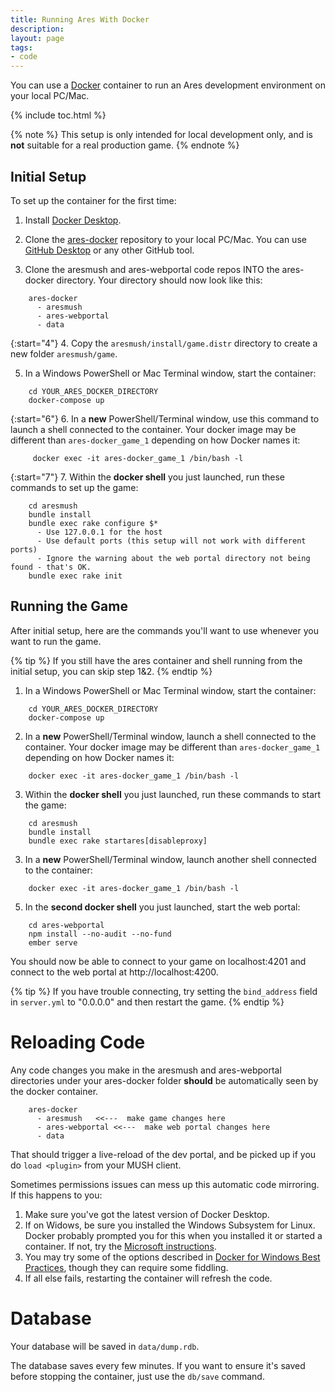 ```yaml
---
title: Running Ares With Docker
description: 
layout: page
tags:
- code
---
```


You can use a [Docker](https://www.docker.com) container to run an Ares development environment on your local PC/Mac.

{% include toc.html %}


{% note %}
This setup is only intended for local development only, and is **not** suitable for a real production game.
{% endnote %}

## Initial Setup

To set up the container for the first time:

1. Install [Docker Desktop](https://www.docker.com/products/docker-desktop).

2. Clone the [ares-docker](https://github.com/aresmush/ares-docker) repository to your local PC/Mac. You can use [GitHub Desktop](https://desktop.github.com/) or any other GitHub tool.

3. Clone the aresmush and ares-webportal code repos INTO the ares-docker directory. Your directory should now look like this:
  
```
    ares-docker
      - aresmush
      - ares-webportal
      - data
```

{:start="4"}
4. Copy the `aresmush/install/game.distr` directory to create a new folder `aresmush/game`.

5. In a Windows PowerShell or Mac Terminal window, start the container:

```   
    cd YOUR_ARES_DOCKER_DIRECTORY
    docker-compose up
```

{:start="6"}
6. In a **new** PowerShell/Terminal window, use this command to launch a shell connected to the container. Your docker image may be different than `ares-docker_game_1` depending on how Docker names it:
 
```
     docker exec -it ares-docker_game_1 /bin/bash -l
```

{:start="7"}
7. Within the **docker shell** you just launched, run these commands to set up the game:
 
```
    cd aresmush
    bundle install
    bundle exec rake configure $*
      - Use 127.0.0.1 for the host
      - Use default ports (this setup will not work with different ports)
      - Ignore the warning about the web portal directory not being found - that's OK.
    bundle exec rake init
```

## Running the Game

After initial setup, here are the commands you'll want to use whenever you want to run the game.

{% tip %}
If you still have the ares container and shell running from the initial setup, you can skip step 1&2.
{% endtip %}

1. In a Windows PowerShell or Mac Terminal window, start the container:
 
```
    cd YOUR_ARES_DOCKER_DIRECTORY
    docker-compose up
```

2. In a **new** PowerShell/Terminal window, launch a shell connected to the container. Your docker image may be different than `ares-docker_game_1` depending on how Docker names it:

```
    docker exec -it ares-docker_game_1 /bin/bash -l
```

3.  Within the **docker shell** you just launched, run these commands to start the game:
 
```
    cd aresmush
    bundle install
    bundle exec rake startares[disableproxy]
```

3. In a **new** PowerShell/Terminal window, launch another shell connected to the container:
 
```
    docker exec -it ares-docker_game_1 /bin/bash -l
```

5. In the **second docker shell** you just launched, start the web portal:

```
    cd ares-webportal
    npm install --no-audit --no-fund
    ember serve
```

You should now be able to connect to your game on localhost:4201 and connect to the web portal at http://localhost:4200.

{% tip %}
If you have trouble connecting, try setting the `bind_address` field in `server.yml` to "0.0.0.0" and then restart the game.
{% endtip %}

# Reloading Code

Any code changes you make in the aresmush and ares-webportal directories under your ares-docker folder **should** be automatically seen by the docker container.

```
    ares-docker
      - aresmush   <<---  make game changes here 
      - ares-webportal <<---  make web portal changes here 
      - data
```

That should trigger a live-reload of the dev portal, and be picked up if you do `load <plugin>` from your MUSH client.
  
Sometimes permissions issues can mess up this automatic code mirroring. If this happens to you:

1. Make sure you've got the latest version of Docker Desktop.
2. If on Widows, be sure you installed the Windows Subsystem for Linux. Docker probably prompted you for this when you installed it or started a container. If not, try the [Microsoft instructions](https://docs.microsoft.com/en-us/windows/wsl/install).
3. You may try some of the options described in [Docker for Windows Best Practices](https://docs.docker.com/desktop/windows/wsl/), though they can require some fiddling.
4. If all else fails, restarting the container will refresh the code.

# Database

Your database will be saved in `data/dump.rdb`.

The database saves every few minutes. If you want to ensure it's saved before stopping the container, just use the `db/save` command.